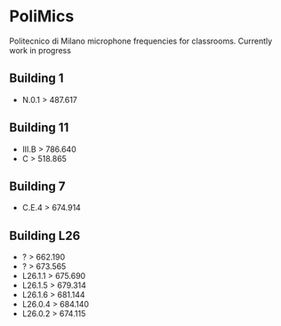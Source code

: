 # PoliMics
Politecnico di Milano microphone frequencies for classrooms.
Currently work in progress

## Building 1
- N.0.1 > 487.617

## Building 11
- III.B > 786.640
- C > 518.865

## Building 7
- C.E.4 > 674.914

## Building L26
- ? > 662.190
- ? > 673.565
- L26.1.1 > 675.690
- L26.1.5 > 679.314
- L26.1.6 > 681.144
- L26.0.4 > 684.140
- L26.0.2 > 674.115
